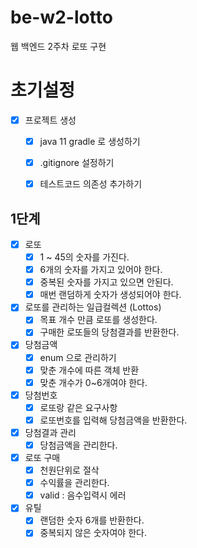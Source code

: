 # be-w2-lotto
웹 백엔드 2주차 로또 구현

# 초기설정
- [x] 프로젝트 생성
  - [x] java 11 gradle 로 생성하기
  - [x] .gitignore 설정하기
  - [x] 테스트코드 의존성 추가하기


## 1단계
- [x] 로또
  - [x] 1 ~ 45의 숫자를 가진다.
  - [x] 6개의 숫자를 가지고 있어야 한다.
  - [x] 중복된 숫자를 가지고 있으면 안된다.
  - [x] 매번 랜덤하게 숫자가 생성되어야 한다.
- [x] 로또를 관리하는 일급컬렉션 (Lottos)
  - [x] 목표 개수 만큼 로또를 생성한다.
  - [x] 구매한 로또들의 당첨결과를 반환한다.
- [x] 당첨금액
  - [x] enum 으로 관리하기
  - [x] 맞춘 개수에 따른 객체 반환
  - [x] 맞춘 개수가 0~6개여야 한다.
- [x] 당첨번호
  - [x] 로또랑 같은 요구사항
  - [x] 로또번호를 입력해 당첨금액을 반환한다.
- [x] 당첨결과 관리
  - [x] 당첨금액을 관리한다.
- [x] 로또 구매
  - [x] 천원단위로 절삭
  - [x] 수익률을 관리한다.
  - [x] valid : 음수입력시 에러
- [x] 유틸
  - [x] 랜덤한 숫자 6개를 반환한다.
  - [x] 중복되지 않은 숫자여야 한다.
